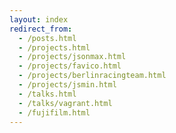 ```yaml
---
layout: index
redirect_from:
  - /posts.html
  - /projects.html
  - /projects/jsonmax.html
  - /projects/favico.html
  - /projects/berlinracingteam.html
  - /projects/jsmin.html
  - /talks.html
  - /talks/vagrant.html
  - /fujifilm.html
---
```

